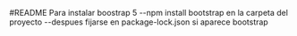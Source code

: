 #README
Para instalar boostrap 5 
--npm install bootstrap en la carpeta del proyecto
--despues fijarse en package-lock.json si aparece bootstrap
